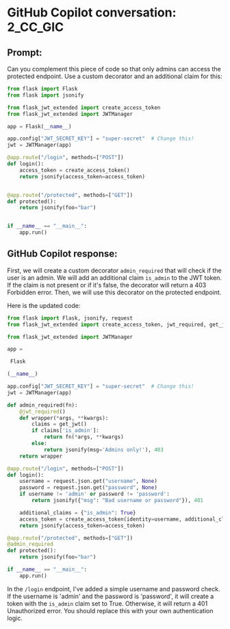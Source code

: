 # GitHub Copilot conversation: 2_CC_GIC #
## Prompt: ##
Can you complement this piece of code so that only admins can access the protected endpoint. Use a custom decorator and an additional claim for this:
```python
from flask import Flask
from flask import jsonify

from flask_jwt_extended import create_access_token
from flask_jwt_extended import JWTManager

app = Flask(__name__)

app.config["JWT_SECRET_KEY"] = "super-secret"  # Change this!
jwt = JWTManager(app)

@app.route("/login", methods=["POST"])
def login():
    access_token = create_access_token()
    return jsonify(access_token=access_token)


@app.route("/protected", methods=["GET"])
def protected():
    return jsonify(foo="bar")


if __name__ == "__main__":
    app.run()
```

## GitHub Copilot response: ##
First, we will create a custom decorator `admin_required` that will check if the user is an admin. We will add an additional claim `is_admin` to the JWT token. If the claim is not present or if it's false, the decorator will return a 403 Forbidden error. Then, we will use this decorator on the protected endpoint.

Here is the updated code:

```python
from flask import Flask, jsonify, request
from flask_jwt_extended import create_access_token, jwt_required, get_jwt

from flask_jwt_extended import JWTManager

app =

 Flask

(__name__)

app.config["JWT_SECRET_KEY"] = "super-secret"  # Change this!
jwt = JWTManager(app)

def admin_required(fn):
    @jwt_required()
    def wrapper(*args, **kwargs):
        claims = get_jwt()
        if claims['is_admin']:
            return fn(*args, **kwargs)
        else:
            return jsonify(msg='Admins only!'), 403
    return wrapper

@app.route("/login", methods=["POST"])
def login():
    username = request.json.get("username", None)
    password = request.json.get("password", None)
    if username != 'admin' or password != 'password':
        return jsonify({"msg": "Bad username or password"}), 401

    additional_claims = {"is_admin": True}
    access_token = create_access_token(identity=username, additional_claims=additional_claims)
    return jsonify(access_token=access_token)

@app.route("/protected", methods=["GET"])
@admin_required
def protected():
    return jsonify(foo="bar")

if __name__ == "__main__":
    app.run()
```

In the `/login` endpoint, I've added a simple username and password check. If the username is 'admin' and the password is 'password', it will create a token with the `is_admin` claim set to True. Otherwise, it will return a 401 Unauthorized error. You should replace this with your own authentication logic.